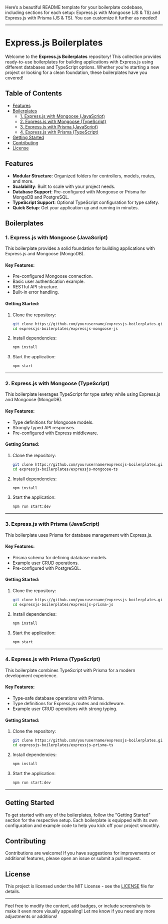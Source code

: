 Here’s a beautiful README template for your boilerplate codebase, including sections for each setup: Express.js with Mongoose (JS & TS) and Express.js with Prisma (JS & TS). You can customize it further as needed!

---

# Express.js Boilerplates

Welcome to the **Express.js Boilerplates** repository! This collection provides ready-to-use boilerplates for building applications with Express.js using different databases and TypeScript options. Whether you're starting a new project or looking for a clean foundation, these boilerplates have you covered!

## Table of Contents
- [Features](#features)
- [Boilerplates](#boilerplates)
  - [1. Express.js with Mongoose (JavaScript)](#1-expressjs-with-mongoose-javascript)
  - [2. Express.js with Mongoose (TypeScript)](#2-expressjs-with-mongoose-typescript)
  - [3. Express.js with Prisma (JavaScript)](#3-expressjs-with-prisma-javascript)
  - [4. Express.js with Prisma (TypeScript)](#4-expressjs-with-prisma-typescript)
- [Getting Started](#getting-started)
- [Contributing](#contributing)
- [License](#license)

## Features
- **Modular Structure**: Organized folders for controllers, models, routes, and more.
- **Scalability**: Built to scale with your project needs.
- **Database Support**: Pre-configured with Mongoose or Prisma for MongoDB and PostgreSQL.
- **TypeScript Support**: Optional TypeScript configuration for type safety.
- **Quick Setup**: Get your application up and running in minutes.

## Boilerplates

### 1. Express.js with Mongoose (JavaScript)
This boilerplate provides a solid foundation for building applications with Express.js and Mongoose (MongoDB).

#### Key Features:
- Pre-configured Mongoose connection.
- Basic user authentication example.
- RESTful API structure.
- Built-in error handling.

#### Getting Started:
1. Clone the repository:
   ```bash
   git clone https://github.com/yourusername/expressjs-boilerplates.git
   cd expressjs-boilerplates/expressjs-mongoose-js
   ```
2. Install dependencies:
   ```bash
   npm install
   ```
3. Start the application:
   ```bash
   npm start
   ```

---

### 2. Express.js with Mongoose (TypeScript)
This boilerplate leverages TypeScript for type safety while using Express.js and Mongoose (MongoDB).

#### Key Features:
- Type definitions for Mongoose models.
- Strongly typed API responses.
- Pre-configured with Express middleware.

#### Getting Started:
1. Clone the repository:
   ```bash
   git clone https://github.com/yourusername/expressjs-boilerplates.git
   cd expressjs-boilerplates/expressjs-mongoose-ts
   ```
2. Install dependencies:
   ```bash
   npm install
   ```
3. Start the application:
   ```bash
   npm run start:dev
   ```

---

### 3. Express.js with Prisma (JavaScript)
This boilerplate uses Prisma for database management with Express.js.

#### Key Features:
- Prisma schema for defining database models.
- Example user CRUD operations.
- Pre-configured with PostgreSQL.

#### Getting Started:
1. Clone the repository:
   ```bash
   git clone https://github.com/yourusername/expressjs-boilerplates.git
   cd expressjs-boilerplates/expressjs-prisma-js
   ```
2. Install dependencies:
   ```bash
   npm install
   ```
3. Start the application:
   ```bash
   npm start
   ```

---

### 4. Express.js with Prisma (TypeScript)
This boilerplate combines TypeScript with Prisma for a modern development experience.

#### Key Features:
- Type-safe database operations with Prisma.
- Type definitions for Express.js routes and middleware.
- Example user CRUD operations with strong typing.

#### Getting Started:
1. Clone the repository:
   ```bash
   git clone https://github.com/yourusername/expressjs-boilerplates.git
   cd expressjs-boilerplates/expressjs-prisma-ts
   ```
2. Install dependencies:
   ```bash
   npm install
   ```
3. Start the application:
   ```bash
   npm run start:dev
   ```

---

## Getting Started
To get started with any of the boilerplates, follow the "Getting Started" section for the respective setup. Each boilerplate is equipped with its own configuration and example code to help you kick off your project smoothly.

## Contributing
Contributions are welcome! If you have suggestions for improvements or additional features, please open an issue or submit a pull request. 

## License
This project is licensed under the MIT License - see the [LICENSE](LICENSE) file for details.

---

Feel free to modify the content, add badges, or include screenshots to make it even more visually appealing! Let me know if you need any more adjustments or additions!